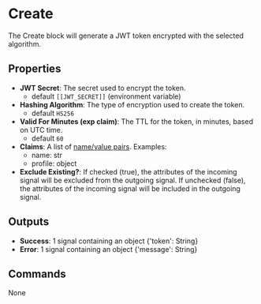 Create
======
The Create block will generate a JWT token encrypted with the selected algorithm.

Properties
----------
- **JWT Secret**: The secret used to encrypt the token.
  - default `[[JWT_SECRET]]` (environment variable)
- **Hashing Algorithm**: The type of encryption used to create the token.
  - default `HS256`
- **Valid For Minutes (exp claim)**: The TTL for the token, in minutes, based on UTC time.
  - default `60`
- **Claims**: A list of [name/value pairs](https://www.iana.org/assignments/jwt/jwt.xhtml). Examples:
    - name: str
    - profile: object
- **Exclude Existing?**: If checked (true), the attributes of the incoming signal will be excluded from the outgoing signal. If unchecked (false), the attributes of the incoming signal will be included in the outgoing signal.

Outputs
-------
- **Success**: 1 signal containing an object {'token': String}
- **Error**: 1 signal containing an object {'message': String}

Commands
--------
None

